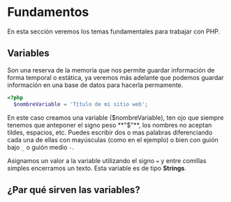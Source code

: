 # Fundamentos
En esta sección veremos los temas fundamentales para trabajar con PHP.

## Variables
Son una reserva de la memoria que nos permite guardar información de forma temporal o estática, ya veremos más adelante que podemos guardar información en una base de datos para hacerla permamente.

``` php
<?php
  $nombreVariable = 'Título de mi sitio web';
```
En este caso creamos una variable ($nombreVariable), ten ojo que siempre tenemos que anteponer el signo peso **"$"**, los nombres no aceptan tildes, espacios, etc. Puedes escribir dos o mas palabras diferenciando cada una de ellas con mayúsculas (como en el ejemplo) o bien con guión bajo `_`  o guión medio `-`.

Asignamos un valor a la variable utilizando el signo `=` y entre comillas simples encerramos un texto. Esta variable es de tipo **Strings**.

## ¿Par qué sirven las variables?
